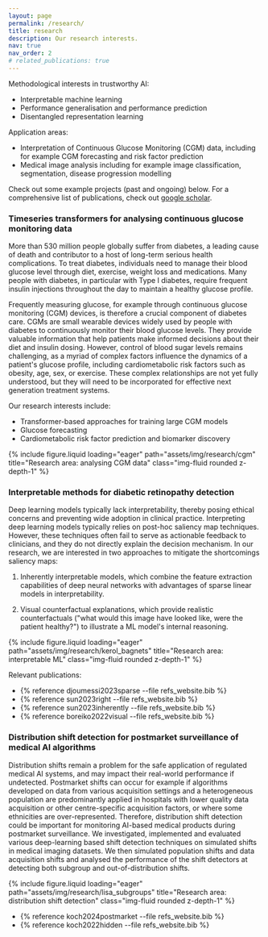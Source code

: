 ```yaml
---
layout: page
permalink: /research/
title: research
description: Our research interests.
nav: true
nav_order: 2
# related_publications: true
---
```



Methodological interests in trustworthy AI:

- Interpretable machine learning
- Performance generalisation and performance prediction
- Disentangled representation learning

Application areas:

- Interpretation of Continuous Glucose Monitoring (CGM) data, including for example CGM forecasting and risk factor prediction
- Medical image analysis including for example image classification, segmentation, disease progression modelling


Check out some example projects (past and ongoing) below. For a comprehensive list of publications, check out [google scholar](https://scholar.google.com/citations?user=R0iwuiIAAAAJ).


### Timeseries transformers for analysing continuous glucose monitoring data

More than 530 million people globally suffer from diabetes, a leading cause of death and contributor to a host of long-term serious health complications. To treat diabetes, individuals need to manage their blood glucose level through diet, exercise, weight loss and medications. Many people with diabetes, in particular with Type I diabetes, require frequent insulin injections throughout the day to maintain a healthy glucose profile.

Frequently measuring glucose, for example through continuous glucose monitoring (CGM) devices, is therefore a crucial component of diabetes care. CGMs are small wearable devices widely used by people with diabetes to continuously monitor their blood glucose levels. They provide valuable information that help patients make informed decisions about their diet and insulin dosing. However, control of blood sugar levels remains challenging, as a myriad of complex factors influence the dynamics of a patient's glucose profile, including cardiometabolic risk factors such as obesity, age, sex, or exercise. These complex relationships are not yet fully understood, but they will need to be incorporated for effective next generation treatment systems.

Our research interests include:

- Transformer-based approaches for training large CGM models
- Glucose forecasting
- Cardiometabolic risk factor prediction and biomarker discovery


<div class="row">
    <div class="col-sm mt-3 mt-md-0">
        {% include figure.liquid loading="eager" path="assets/img/research/cgm" title="Research area: analysing CGM data" class="img-fluid rounded z-depth-1" %}
    </div>
</div>


### Interpretable methods for diabetic retinopathy detection

Deep learning models typically lack interpretability, thereby posing ethical concerns and preventing wide adoption in clinical practice. Interpreting deep learning models typically relies on post-hoc saliency map techniques. However, these techniques often fail to serve as actionable feedback to clinicians, and they do not directly explain the decision mechanism. In our research, we are interested in two approaches to mitigate the shortcomings saliency maps:

1. Inherently interpretable models, which combine the feature extraction capabilities of deep neural networks with advantages of sparse linear models in interpretability. 

2. Visual counterfactual explanations, which provide realistic counterfactuals ("what would this image have looked like, were the patient healthy?") to illustrate a ML model's internal reasoning.

<div class="row">
    <div class="col-sm mt-3 mt-md-0">
        {% include figure.liquid loading="eager" path="assets/img/research/kerol_bagnets" title="Research area: interpretable ML" class="img-fluid rounded z-depth-1" %}
    </div>
</div>
<!-- <div class="caption">
    This image can also have a caption. It's like magic.
</div> -->

Relevant publications:


- {% reference djoumessi2023sparse --file refs_website.bib %}
- {% reference sun2023right --file refs_website.bib %}
- {% reference sun2023inherently --file refs_website.bib %}
- {% reference boreiko2022visual --file refs_website.bib %}


### Distribution shift detection for postmarket surveillance of medical AI algorithms

Distribution shifts remain a problem for the safe application of regulated medical AI systems, and may impact their real-world performance if undetected. Postmarket shifts can occur for example if algorithms developed on data from various acquisition settings and a heterogeneous population are predominantly applied in hospitals with lower quality data acquisition or other centre-specific acquisition factors, or where some ethnicities are over-represented. Therefore, distribution shift detection could be important for monitoring AI-based medical products during postmarket surveillance. We investigated, implemented and evaluated various deep-learning based shift detection techniques on simulated shifts in medical imaging datasets. We then simulated population shifts and data acquisition shifts and analysed the performance of the shift detectors at detecting both subgroup and out-of-distribution shifts.

<div class="row">
    <div class="col-sm mt-3 mt-md-0">
        {% include figure.liquid loading="eager" path="assets/img/research/lisa_subgroups" title="Research area: distribution shift detection" class="img-fluid rounded z-depth-1" %}
    </div>
</div>

- {% reference koch2024postmarket --file refs_website.bib %}
- {% reference koch2022hidden --file refs_website.bib %}


<!-- ### Performance prediction

(Patrick)

### Disentangled representation learning

(Sarah) -->
